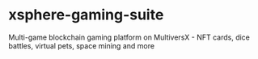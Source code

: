 # xsphere-gaming-suite
Multi-game blockchain gaming platform on MultiversX - NFT cards, dice battles, virtual pets, space mining and more
